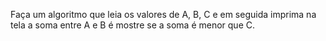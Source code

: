Faça um algoritmo que leia os valores de A, B, C e em seguida imprima na tela a soma entre A e B é mostre se a soma é menor que C.
